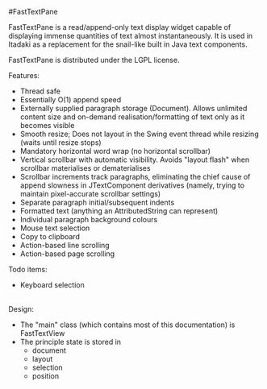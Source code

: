 #FastTextPane

FastTextPane is a read/append-only text display widget capable of displaying immense quantities of text almost instantaneously. It is used in Itadaki as a replacement for the snail-like built in Java text components.

FastTextPane is distributed under the LGPL license.

Features:

* Thread safe
* Essentially O(1) append speed<br>
* Externally supplied paragraph storage (Document). Allows unlimited content size and on-demand realisation/formatting of text only as it becomes visible<br>
* Smooth resize; Does not layout in the Swing event thread while resizing (waits until resize stops)<br>
* Mandatory horizontal word wrap (no horizontal scrollbar)<br>
* Vertical scrollbar with automatic visibility. Avoids "layout flash" when scrollbar materialises or dematerialises<br>
* Scrollbar increments track paragraphs, eliminating the chief cause of append slowness in JTextComponent derivatives (namely, trying to maintain pixel-accurate scrollbar settings)<br>
* Separate paragraph initial/subsequent indents<br>
* Formatted text (anything an AttributedString can represent)<br>
* Individual paragraph background colours<br>
* Mouse text selection<br>
* Copy to clipboard<br>
* Action-based line scrolling<br>
* Action-based page scrolling

Todo items:

* Keyboard selection<br><br>

Design:

* The "main" class (which contains most of this documentation) is FastTextView
* The principle state is stored in
    * document
    * layout
    * selection
    * position

